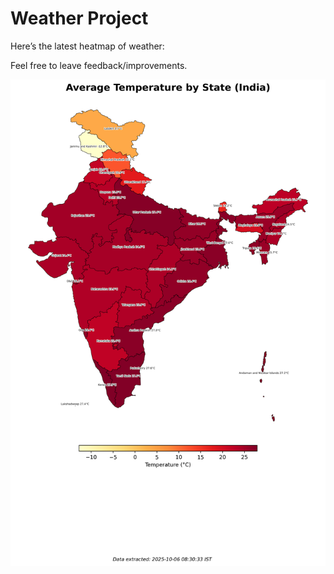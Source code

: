 # Weather Project

Here’s the latest heatmap of weather:

Feel free to leave feedback/improvements.

![India Heatmap](docs/assets/india_heatmap.png?v=E330D3)
